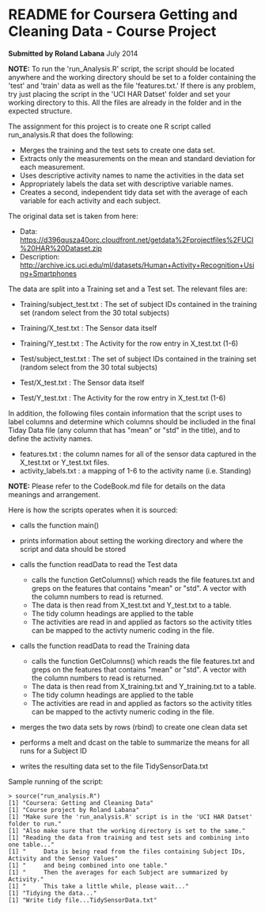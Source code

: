 README for Coursera Getting and Cleaning Data - Course Project
========================================================

**Submitted by Roland Labana** July 2014  
  
**NOTE:** To run the 'run_Analysis.R' script, the script should be located anywhere and the working
directory should be set to a folder containing the 'test' and 'train' data as well as the file 'features.txt.'
If there is any problem, try just placing the script in the 'UCI HAR Datset' folder and set your working directory
to this.  All the files are already in the folder and in the expected structure.

The assignment for this project is to create one R script called run_analysis.R that does the following: 
- Merges the training and the test sets to create one data set.
- Extracts only the measurements on the mean and standard deviation for each measurement. 
- Uses descriptive activity names to name the activities in the data set
- Appropriately labels the data set with descriptive variable names. 
- Creates a second, independent tidy data set with the average of each variable for each activity and each subject. 

The original data set is taken from here:
- Data: https://d396qusza40orc.cloudfront.net/getdata%2Fprojectfiles%2FUCI%20HAR%20Dataset.zip 
- Description: http://archive.ics.uci.edu/ml/datasets/Human+Activity+Recognition+Using+Smartphones 

The data are split into a Training set and a Test set.
The relevant files are:

- Training/subject_test.txt  : The set of subject IDs contained in the training set (random select from the 30 total subjects)

- Training/X_test.txt  : The Sensor data itself

- Training/Y_test.txt  : The Activity for the row entry in X_test.txt (1-6)

- Test/subject_test.txt  : The set of subject IDs contained in the training set (random select from the 30 total subjects)

- Test/X_test.txt  : The Sensor data itself

- Test/Y_test.txt  : The Activity for the row entry in X_test.txt (1-6)

In addition, the following files contain information that the script uses to label columns and determine which columns should be incliuded in the final Tiday Data file (any column that has "mean" or "std" in the title), and to define the activity names.

- features.txt : the column names for all of the sensor data captured in the X_test.txt or Y_test.txt files.
- activity_labels.txt : a mapping of 1-6 to the activity name (i.e. Standing)

**NOTE:** Please refer to the CodeBook.md file for details on the data meanings and arrangement.

Here is how the scripts operates when it is sourced:
- calls the function main()
- prints information about setting the working directory and where the script and data should be stored
- calls the function readData to read the Test data
  * calls the function GetColumns() which reads the file features.txt and greps on the features that contains "mean" or "std".  A vector with the column numbers to read is returned. 
  * The data is then read from X_test.txt and Y_test.txt to a table.
  * The tidy column headings are applied to the table
  * The activities are read in and applied as factors so the activity titles can be mapped to the activty numeric coding in the file.
  
- calls the function readData to read the Training data
  * calls the function GetColumns() which reads the file features.txt and greps on the features that contains "mean" or "std".  A vector with the column numbers to read is returned. 
  * The data is then read from X_training.txt and Y_training.txt to a table.
  * The tidy column headings are applied to the table
  * The activities are read in and applied as factors so the activity titles can be mapped to the activty numeric coding in the file.
- merges the two data sets by rows (rbind) to create one clean data set
- performs a melt and dcast on the table to summarize the means for all runs for a Subject ID
- writes the resulting data set to the file TidySensorData.txt

Sample running of the script:

```{r}
> source("run_analysis.R")
[1] "Coursera: Getting and Cleaning Data"
[1] "Course project by Roland Labana"
[1] "Make sure the 'run_analysis.R' script is in the 'UCI HAR Datset' folder to run."
[1] "Also make sure that the working directory is set to the same."
[1] "Reading the data from training and test sets and combining into one table..."
[1] "     Data is being read from the files containing Subject IDs, Activity and the Sensor Values"
[1] "     and being combined into one table."
[1] "     Then the averages for each Subject are summarized by Activity."
[1] "     This take a little while, please wait..."
[1] "Tidying the data..."
[1] "Write tidy file...TidySensorData.txt"
```
